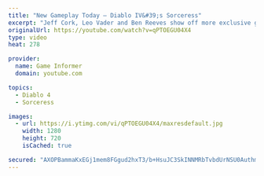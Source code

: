 ```yaml
---
title: "New Gameplay Today – Diablo IV&#39;s Sorceress"
excerpt: "Jeff Cork, Leo Vader and Ben Reeves show off more exclusive gameplay of Diablo IV, which can be viewed without commentary at ..."
originalUrl: https://youtube.com/watch?v=qPTOEGU04X4
type: video
heat: 278

provider:
  name: Game Informer
  domain: youtube.com

topics:
  - Diablo 4
  - Sorceress

images:
  - url: https://i.ytimg.com/vi/qPTOEGU04X4/maxresdefault.jpg
    width: 1280
    height: 720
    isCached: true

secured: "AXOPBammaKxEGj1mem8FGgud2hxT3/b+HsuJC3SkINNMRbTvbdUrNSU0AuthmV+4kuQza+u1XjNFQGWbJWOn0paRjTnVbZNRMF2hNVsLi/15FL6iC1sZXR94R75hqX3fNfB+8Eh0ieFAVHv0tgTtABBQY9kuyK6CgMdmiOiQ2Lk42Vid1z2WcSFSkEnMxnd+dCeGLkiAKFFApVJfhaiXOblKYm8L5FfXQ/apRkRSJwpAdRQH5wEBC8S3YsgPCC2T/O/zNHez2I9Ar9I+bD23w9tw1EoSqwlMYfNYRnlXIyUPRrTaPfsUh2a7mV2Xhnaq7cGz4lhMyMIIhpHFY3PE4y56AtDDdIUJpLYal2tAfsJv4tw2g24zB2aVommAWL2C2vXwwM9cV4qp0UVBIc5X7A==;1sBGBb6sOg9N+vkq2W+l5w=="
---
```


